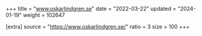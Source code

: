 +++
title = "www.oskarlindgren.se"
date = "2022-03-22"
updated = "2024-01-19"
weight = 102647

[extra]
source = "https://www.oskarlindgren.se/"
ratio = 3
size = 100
+++

